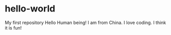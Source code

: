 # hello-world
My first repository
Hello Human being! I am from China. I love coding. I think it is fun!
